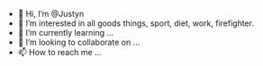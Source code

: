 - 👋 Hi, I’m @Justyn
- 👀 I’m interested in all goods things, sport, diet, work, firefighter.
- 🌱 I’m currently learning ...
- 💞️ I’m looking to collaborate on ...
- 📫 How to reach me ...

<!---
Justyn141/Justyn141 is a ✨ special ✨ repository because its `README.md` (this file) appears on your GitHub profile.
You can click the Preview link to take a look at your changes.
--->
